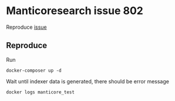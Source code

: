 # Manticoresearch issue 802

Reproduce [issue](https://github.com/manticoresoftware/manticoresearch/issues/802)

## Reproduce
Run
```
docker-composer up -d
```

Wait until indexer data is generated, there should be error message
```
docker logs manticore_test
```


